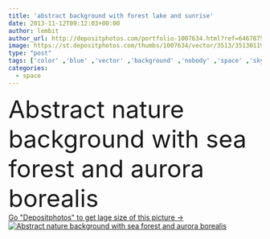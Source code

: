 ```yaml
---
title: 'abstract background with forest lake and sunrise'
date: 2013-11-12T09:12:03+00:00
author: lembit
author_url: http://depositphotos.com/portfolio-1007634.html?ref=64678756
image: https://st.depositphotos.com/thumbs/1007634/vector/3513/35130119/api_thumb_450.jpg?forcejpeg=true
type: "post"
tags: ['color' ,'blue' ,'vector' ,'background' ,'nobody' ,'space' ,'sky' ,'summer' ,'beauty' ,'sunlight' ,'park' ,'sun' ,'field' ,'nature' ,'outdoor' ,'morning' ,'abstract' ,'orange' ,'mountain' ,'sea' ,'sunrise' ,'landscape' ,'tranquil' ,'quiet' ,'fog' ,'night' ,'evening' ,'forest' ,'with' ,'still' ,'horizon' ,'range' ,'rock' ,'north' ,'northern' ,'peak' ,'area' ,'universe' ,'lake' ,'polar' ,'and' ,'aurora' ,'alaska' ,'borealis' ]
categories: 
  - space
---
```

<div aling="center">
            <font size="60"> Abstract nature background with sea forest and aurora borealis</font>   
</div>
<div>
    <a href='https://depositphotos.com/35130119/stock-illustration-abstract-background-with-forest-lake.html?ref=64678756' target=_blank > Go "Depositphotos" to get lage size of this picture ->
        <img href='https://depositphotos.com/35130119/stock-illustration-abstract-background-with-forest-lake.html?ref=64678756' src='https://st.depositphotos.com/1007634/3513/v/950/depositphotos_35130119-stock-illustration-abstract-background-with-forest-lake.jpg?forcejpeg=true' alt='Abstract nature background with sea forest and aurora borealis' >
    </a>
</div>
